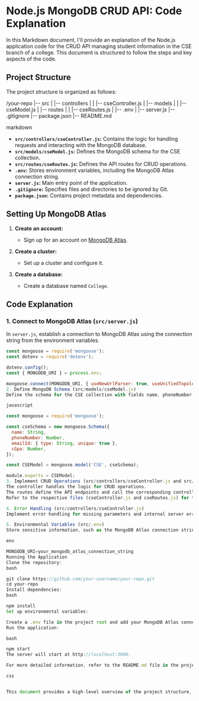 # Node.js MongoDB CRUD API: Code Explanation

In this Markdown document, I'll provide an explanation of the Node.js application code for the CRUD API managing student information in the CSE branch of a college. This document is structured to follow the steps and key aspects of the code.

## Project Structure

The project structure is organized as follows:

/your-repo
|-- src
| |-- controllers
| | |-- cseController.js
| |-- models
| | |-- cseModel.js
| |-- routes
| | |-- cseRoutes.js
| |-- .env
| |-- server.js
|-- .gitignore
|-- package.json
|-- README.md

markdown


- **`src/controllers/cseController.js`:** Contains the logic for handling requests and interacting with the MongoDB database.
- **`src/models/cseModel.js`:** Defines the MongoDB schema for the CSE collection.
- **`src/routes/cseRoutes.js`:** Defines the API routes for CRUD operations.
- **`.env`:** Stores environment variables, including the MongoDB Atlas connection string.
- **`server.js`:** Main entry point of the application.
- **`.gitignore`:** Specifies files and directories to be ignored by Git.
- **`package.json`:** Contains project metadata and dependencies.

## Setting Up MongoDB Atlas

1. **Create an account:**
   - Sign up for an account on [MongoDB Atlas](https://www.mongodb.com/cloud/atlas).

2. **Create a cluster:**
   - Set up a cluster and configure it.

3. **Create a database:**
   - Create a database named `College`.

## Code Explanation

### 1. Connect to MongoDB Atlas (`src/server.js`)

In `server.js`, establish a connection to MongoDB Atlas using the connection string from the environment variables.

```javascript
const mongoose = require('mongoose');
const dotenv = require('dotenv');

dotenv.config();
const { MONGODB_URI } = process.env;

mongoose.connect(MONGODB_URI, { useNewUrlParser: true, useUnifiedTopology: true });
2. Define MongoDB Schema (src/models/cseModel.js)
Define the schema for the CSE collection with fields name, phoneNumber, emailId, and cGpa. Set the emailId field as unique.

javascript

const mongoose = require('mongoose');

const cseSchema = new mongoose.Schema({
  name: String,
  phoneNumber: Number,
  emailId: { type: String, unique: true },
  cGpa: Number,
});

const CSEModel = mongoose.model('CSE', cseSchema);

module.exports = CSEModel;
3. Implement CRUD Operations (src/controllers/cseController.js and src/routes/cseRoutes.js)
The controller handles the logic for CRUD operations.
The routes define the API endpoints and call the corresponding controller functions.
Refer to the respective files (cseController.js and cseRoutes.js) for the detailed code.

4. Error Handling (src/controllers/cseController.js)
Implement error handling for missing parameters and internal server errors using try-catch blocks.

5. Environmental Variables (src/.env)
Store sensitive information, such as the MongoDB Atlas connection string, in an environment variables file.

env

MONGODB_URI=your_mongodb_atlas_connection_string
Running the Application
Clone the repository:
bash

git clone https://github.com/your-username/your-repo.git
cd your-repo
Install dependencies:
bash

npm install
Set up environmental variables:

Create a .env file in the project root and add your MongoDB Atlas connection string.
Run the application:

bash

npm start
The server will start at http://localhost:3000.

For more detailed information, refer to the README.md file in the project root.

css


This document provides a high-level overview of the project structure, 
